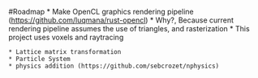 #Roadmap
	* Make OpenCL graphics rendering pipeline (https://github.com/luqmana/rust-opencl)
		* Why?, Because current rendering pipeline assumes the use of triangles, and rasterization
		* This project uses voxels and raytracing
			
	* Lattice matrix transformation
	* Particle System
	* physics addition (https://github.com/sebcrozet/nphysics)